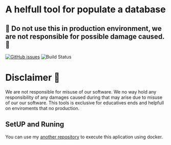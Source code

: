 # A helfull tool for populate a database
## :stop_sign: Do not use this in production environment, we are not responsible for possible damage caused. :stop_sign:

[![GitHub issues](https://img.shields.io/github/issues/gabrielpcruz/filldatabase?style=plastic)](https://github.com/gabrielpcruz/filldatabase/issues)
![Build Status](https://github.com/gabrielpcruz/filldatabase/actions/workflows/php.yml/badge.svg)

# Disclaimer :rotating_light:
We are not responsible for misuse of our software. We no way hold any responsibility of any damages caused during that may arise due to misuse of our our software.
This tools is exclusive for educatives ends and helpfull on enviroments that no production.

## SetUP and Runing

You can use my [another repository](https://github.com/gabrielpcruz/application-php)
to execute this aplication using docker.